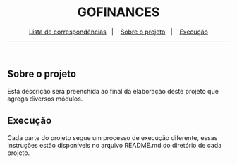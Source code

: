 <h1 align="center">
  GOFINANCES
</h1>

<p align="center">
  <a href="#lista-de-correspondências">Lista de correspondências</a>&nbsp;&nbsp;&nbsp;|&nbsp;&nbsp;&nbsp;
  <a href="#sobre-o-projeto">Sobre o projeto</a>&nbsp;&nbsp;&nbsp;|&nbsp;&nbsp;&nbsp;
  <a href="#execução">Execução</a>
</p>

---
<br />

## Sobre o projeto
Está descrição será preenchida ao final da elaboração deste projeto que agrega diversos módulos.

## Execução
Cada parte do projeto segue um processo de execução diferente, essas instruções estão disponíveis no arquivo README.md do diretório de cada projeto.
